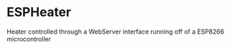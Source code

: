 # ESPHeater
Heater controlled through a WebServer interface running off of a ESP8266 microcontroller
